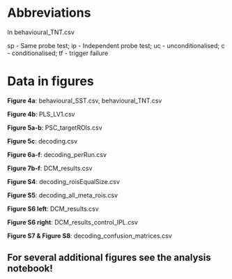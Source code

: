 # Abbreviations
In behavioural_TNT.csv

sp - Same probe test; ip - Independent probe test; uc - unconditionalised; c  - conditionalised; tf - trigger failure

# Data in figures
**Figure 4a**: behavioural_SST.csv, behavioural_TNT.csv

**Figure 4b**: PLS_LV1.csv

**Figure 5a-b**: PSC_targetROIs.csv

**Figure 5c**: decoding.csv

**Figure 6a-f**: decoding_perRun.csv

**Figure 7b-f**: DCM_results.csv

**Figure S4**: decoding_roisEqualSize.csv

**Figure S5**: decoding_all_meta_rois.csv

**Figure S6 left**: DCM_results.csv

**Figure S6 right**: DCM_results_control_IPL.csv

**Figure S7 & Figure S8**: decoding_confusion_matrices.csv

**For several additional figures see the analysis notebook!**
--
